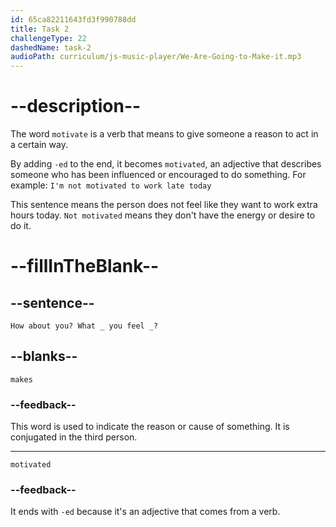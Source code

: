 ```yaml
---
id: 65ca82211643fd3f990788dd
title: Task 2
challengeType: 22
dashedName: task-2
audioPath: curriculum/js-music-player/We-Are-Going-to-Make-it.mp3
---
```


<!--
AUDIO REFERENCE: 
"How about you? What makes you feel motivated?"
-->

# --description--

The word `motivate` is a verb that means to give someone a reason to act in a certain way. 

By adding `-ed` to the end, it becomes `motivated`, an adjective that describes someone who has been influenced or encouraged to do something. For example:
`I'm not motivated to work late today`

This sentence means the person does not feel like they want to work extra hours today. `Not motivated` means they don't have the energy or desire to do it.

# --fillInTheBlank--

## --sentence--

`How about you? What _ you feel _?`

## --blanks--

`makes`

### --feedback--

This word is used to indicate the reason or cause of something. It is conjugated in the third person.

---

`motivated`

### --feedback--

It ends with `-ed` because it's an adjective that comes from a verb.
